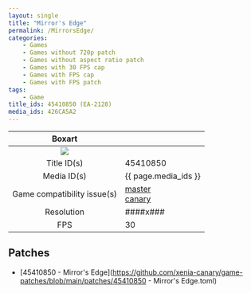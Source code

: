 ```yaml
---
layout: single
title: "Mirror's Edge"
permalink: /MirrorsEdge/
categories:
    - Games
    - Games without 720p patch
    - Games without aspect ratio patch
    - Games with 30 FPS cap
    - Games with FPS cap
    - Games with FPS patch
tags:
    - Game
title_ids: 45410850 (EA-2128)
media_ids: 426CA5A2
---
```


| Boxart                      |                                                                            |
| :----:                      | :-                                                                         |
| ![](https://download-ssl.xbox.com/content/images/66acd000-77fe-1000-9115-d80245410850/1033/boxartlg.jpg) |
| Title ID(s)                 | 45410850                                                                   |
| Media ID(s)                 | {{ page.media_ids }}                                                        |
| Game compatibility issue(s) | [master](https://github.com/xenia-project/game-compatibility/issues/)<br>[canary](https://github.com/xenia-canary/game-compatibility/issues/) |
| Resolution                  | ####x###                                                                   |
| FPS                         | 30                                                                         |

## Patches
* [45410850 - Mirror's Edge](https://github.com/xenia-canary/game-patches/blob/main/patches/45410850 - Mirror's Edge.toml)

<!--This page was generated by a script. You can remove this comment once the page is verified to be free of mistakes.-->
